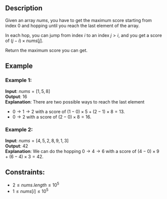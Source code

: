 ## Description
Given an array $nums$, you have to get the maximum score starting from index $0$ and hopping until you reach the last element of the array.

In each hop, you can jump from index $i$ to an index $j > i$, and you get a score of $(j - i) \times nums[j]$.

Return the maximum score you can get.

## Example
### Example 1:
**Input**: $nums = [1,5,8]$  
**Output**: $16$  
**Explanation**: There are two possible ways to reach the last element
- $0 \rightarrow 1 \rightarrow 2$ with a score of $(1 - 0) \times 5 + (2 - 1) \times 8 = 13$.
- $0 \rightarrow 2$ with a score of $(2 - 0) \times 8 = 16$.

### Example 2:
**Input**: $nums = [4,5,2,8,9,1,3]$  
**Output**: $42$  
**Explanation**: We can do the hopping $0 \rightarrow 4 \rightarrow 6$ with a score of $(4 - 0) \times 9 + (6 - 4) \times 3 = 42$.

## Constraints:
- $2 \leq nums.length \leq 10^5$
- $1 \leq nums[i] \leq 10^5$